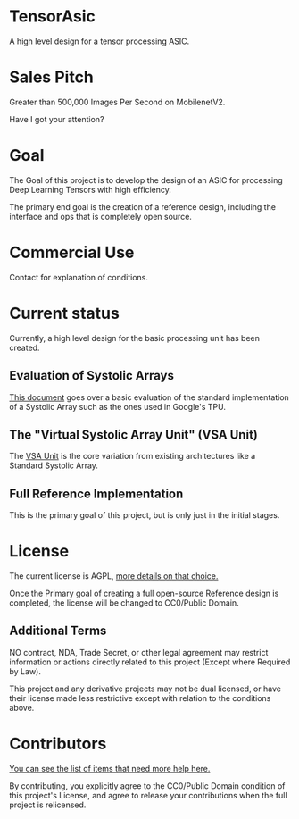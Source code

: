 # TensorAsic

A high level design for a tensor processing ASIC.


# Sales Pitch

Greater than 500,000 Images Per Second on MobilenetV2.

Have I got your attention?


# Goal

The Goal of this project is to develop the design of an ASIC for processing Deep Learning Tensors with high efficiency. 

The primary end goal is the creation of a reference design, including the interface and ops that is completely open source. 


# Commercial Use

Contact for explanation of conditions.


# Current status

Currently, a high level design for the basic processing unit has been created.

## Evaluation of Systolic Arrays

[This document](https://github.com/Raukk/TensorAsic/blob/master/TpuStrengthsWeaknesses.md) goes over a basic evaluation of the standard implementation of a Systolic Array such as the ones used in Google's TPU.

## The "Virtual Systolic Array Unit" (VSA Unit)

The [VSA Unit](https://github.com/Raukk/TensorAsic/blob/master/VSAUnitDefinition.md) is the core variation from existing architectures  like a Standard Systolic Array. 

## Full Reference Implementation

This is the primary goal of this project, but is only just in the initial stages.


# License

The current license is AGPL, [more details on that choice.](https://github.com/Raukk/TensorAsic/blob/master/WhyThisLicense.md)

Once the Primary goal of creating a full open-source Reference design is completed, the license will be changed to CC0/Public Domain. 

## Additional Terms

NO contract, NDA, Trade Secret, or other legal agreement may restrict information or actions directly related to this project (Except where Required by Law).  

This project and any derivative projects may not be dual licensed, or have their license made less restrictive except with relation to the conditions above.


# Contributors

[You can see the list of items that need more help here.](https://github.com/Raukk/TensorAsic/blob/master/HelpWanted.md)

By contributing, you explicitly agree to the CC0/Public Domain condition of this project's License, and agree to release your contributions when the full project is relicensed.

